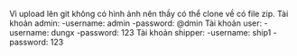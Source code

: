 Vì upload lên git không có hình ảnh nên thầy có thể clone về có file zip.
Tài khoản admin:
    -username: admin
    -password: @dmin
Tài khoản user:
    -username: dungx
    -password: 123
Tài khoản shipper:
    -username: ship1
    -password: 123
